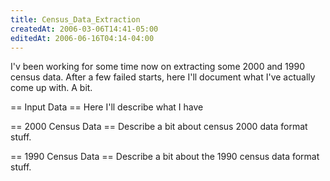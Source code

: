 ```yaml
---
title: Census_Data_Extraction
createdAt: 2006-03-06T14:41-05:00
editedAt: 2006-06-16T04:14-04:00
---
```


I'v been working for some time now on extracting some 2000 and 1990 census data. After a few failed starts, here I'll document what I've actually come up with. A bit.

== Input Data ==
Here I'll describe what I have

== 2000 Census Data ==
Describe a bit about census 2000 data format stuff.

== 1990 Census Data ==
Describe a bit about the 1990 census data format stuff.


